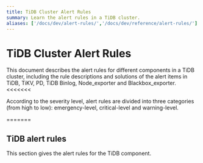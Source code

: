 ```yaml
---
title: TiDB Cluster Alert Rules
summary: Learn the alert rules in a TiDB cluster.
aliases: ['/docs/dev/alert-rules/','/docs/dev/reference/alert-rules/']
---
```


<!-- markdownlint-disable MD024 -->
<!-- markdownlint-disable MD024 -->

<!--

-->

# TiDB Cluster Alert Rules

This document describes the alert rules for different components in a TiDB cluster, including the rule descriptions and solutions of the alert items in TiDB, TiKV, PD, TiDB Binlog, Node_exporter and Blackbox_exporter.
<<<<<<<

According to the severity level, alert rules are divided into three categories (from high to low): emergency-level, critical-level and warning-level.

=======

## TiDB alert rules

>>>>>>>

This section gives the
alert rules for the TiDB component.